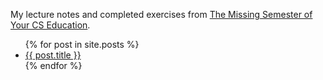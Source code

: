 My lecture notes and completed exercises from [The Missing Semester of Your CS Education](https://missing.csail.mit.edu/).
<ul>
  {% for post in site.posts %}
    <li>
      <a href="{{site.baseurl}}{{ post.url }}">{{ post.title }}</a>
    </li>
  {% endfor %}
</ul>